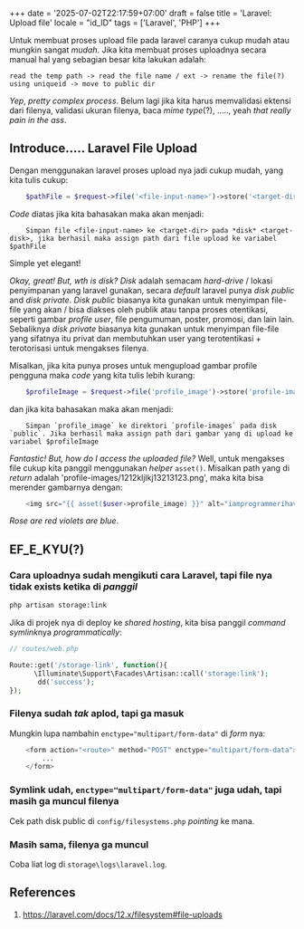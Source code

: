 +++
date = '2025-07-02T22:17:59+07:00'
draft = false
title = 'Laravel: Upload file'
locale = "id_ID"
tags = ['Laravel', 'PHP']
+++

Untuk membuat proses upload file pada laravel caranya cukup mudah atau mungkin sangat *mudah*. Jika kita membuat proses uploadnya secara manual hal yang sebagian besar kita lakukan adalah:

```
read the temp path -> read the file name / ext -> rename the file(?) using uniqueid -> move to public dir
```

*Yep*, *pretty complex process*. Belum lagi jika kita harus memvalidasi ektensi dari filenya, validasi ukuran filenya, baca *mime type*(?), ....., yeah *that really pain in the ass*.

## Introduce..... Laravel File Upload
Dengan menggunakan laravel proses upload nya jadi cukup mudah, yang kita tulis cukup:

```php
    $pathFile = $request->file('<file-input-name>')->store('<target-dir>', ['disk' => '<target-disk>']);
```

*Code* diatas jika kita bahasakan maka akan menjadi:
```
    Simpan file <file-input-name> ke <target-dir> pada *disk* <target-disk>, jika berhasil maka assign path dari file upload ke variabel $pathFile
```

Simple yet elegant!

*Okay, great! But, wth is disk?* *Disk* adalah semacam *hard-drive* / lokasi penyimpanan yang laravel gunakan, secara *default* laravel punya *disk public* and *disk private*. *Disk public* biasanya kita gunakan untuk menyimpan file-file yang akan / bisa diakses oleh publik atau tanpa proses otentikasi, seperti gambar *profile user*, file pengumuman, poster, promosi, dan lain lain. Sebaliknya *disk private* biasanya kita gunakan untuk menyimpan file-file yang sifatnya itu privat dan membutuhkan user yang terotentikasi + terotorisasi untuk mengakses filenya.

Misalkan, jika kita punya proses untuk mengupload gambar profile pengguna maka *code* yang kita tulis lebih kurang:
```php
    $profileImage = $request->file('profile_image')->store('profile-images', ['disk' => 'disk']);
```

dan jika kita bahasakan maka akan menjadi:
```
    Simpan `profile_image` ke direktori `profile-images` pada disk `public`. Jika berhasil maka assign path dari gambar yang di upload ke variabel $profileImage
```

*Fantastic! But, how do I access the uploaded file?* Well, untuk mengakses file cukup kita panggil menggunakan *helper* `asset()`. Misalkan path yang di *return* adalah 'profile-images/1212kljlkj13213123.png', maka kita bisa merender gambarnya dengan:
```php
    <img src="{{ asset($user->profile_image) }}" alt="iamprogrammerihavenolife">
```

*Rose are red violets are blue*.

## EF_E_KYU(?)
### Cara uploadnya sudah mengikuti cara Laravel, tapi file nya tidak exists ketika di *panggil*
```sh
php artisan storage:link
```

Jika di projek nya di deploy ke *shared hosting*, kita bisa panggil *command* *symlink*nya *programmatically*:
```php
// routes/web.php

Route::get('/storage-link', function(){
      \Illuminate\Support\Facades\Artisan::call('storage:link');
       dd('success');
});

```

### Filenya sudah *tak* aplod, tapi ga masuk
Mungkin lupa nambahin `enctype="multipart/form-data"` di *form* nya:
```php
    <form action="<route>" method="POST" enctype="multipart/form-data">
        ...
    </form>
```

### Symlink udah, `enctype="multipart/form-data"` juga udah, tapi masih ga muncul filenya
Cek path disk public di `config/filesystems.php` *pointing* ke mana.

### Masih sama, filenya ga muncul
Coba liat log di `storage\logs\laravel.log`.

## References
1. https://laravel.com/docs/12.x/filesystem#file-uploads
